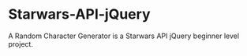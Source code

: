 # Starwars-API-jQuery
A Random Character Generator is a Starwars API jQuery beginner level project.
